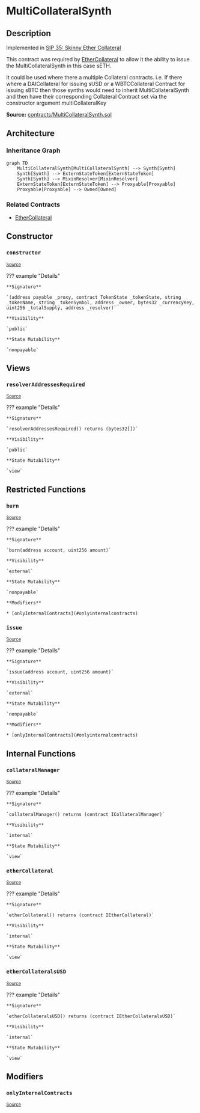 # MultiCollateralSynth

## Description

Implemented in [SIP 35: Skinny Ether Collateral](https://sips.synthetix.io/sips/sip-35)

This contract was required by [EtherCollateral](EtherCollateral.md) to allow it the ability to issue the MultiCollateralSynth in this case sETH.

It could be used where there a multiple Collateral contracts.
i.e. If there where a DAICollateral for issuing sUSD or a WBTCCollateral Contract for issuing sBTC then those synths would need to inherit MultiCollateralSynth and then have their corresponding Collateral Contract set via the constructor argument multiCollateralKey

**Source:** [contracts/MultiCollateralSynth.sol](https://github.com/Synthetixio/synthetix/tree/v2.35.1-alpha/contracts/MultiCollateralSynth.sol)

## Architecture

### Inheritance Graph

```mermaid
graph TD
    MultiCollateralSynth[MultiCollateralSynth] --> Synth[Synth]
    Synth[Synth] --> ExternStateToken[ExternStateToken]
    Synth[Synth] --> MixinResolver[MixinResolver]
    ExternStateToken[ExternStateToken] --> Proxyable[Proxyable]
    Proxyable[Proxyable] --> Owned[Owned]

```

### Related Contracts

- [EtherCollateral](EtherCollateral.md)

## Constructor

### `constructor`

<sub>[Source](https://github.com/Synthetixio/synthetix/tree/v2.35.1-alpha/contracts/MultiCollateralSynth.sol#L22)</sub>

??? example "Details"

    **Signature**

    `(address payable _proxy, contract TokenState _tokenState, string _tokenName, string _tokenSymbol, address _owner, bytes32 _currencyKey, uint256 _totalSupply, address _resolver)`

    **Visibility**

    `public`

    **State Mutability**

    `nonpayable`

## Views

### `resolverAddressesRequired`

<sub>[Source](https://github.com/Synthetixio/synthetix/tree/v2.35.1-alpha/contracts/MultiCollateralSynth.sol#L47)</sub>

??? example "Details"

    **Signature**

    `resolverAddressesRequired() returns (bytes32[])`

    **Visibility**

    `public`

    **State Mutability**

    `view`

## Restricted Functions

### `burn`

<sub>[Source](https://github.com/Synthetixio/synthetix/tree/v2.35.1-alpha/contracts/MultiCollateralSynth.sol#L72)</sub>

??? example "Details"

    **Signature**

    `burn(address account, uint256 amount)`

    **Visibility**

    `external`

    **State Mutability**

    `nonpayable`

    **Modifiers**

    * [onlyInternalContracts](#onlyinternalcontracts)

### `issue`

<sub>[Source](https://github.com/Synthetixio/synthetix/tree/v2.35.1-alpha/contracts/MultiCollateralSynth.sol#L63)</sub>

??? example "Details"

    **Signature**

    `issue(address account, uint256 amount)`

    **Visibility**

    `external`

    **State Mutability**

    `nonpayable`

    **Modifiers**

    * [onlyInternalContracts](#onlyinternalcontracts)

## Internal Functions

### `collateralManager`

<sub>[Source](https://github.com/Synthetixio/synthetix/tree/v2.35.1-alpha/contracts/MultiCollateralSynth.sol#L35)</sub>

??? example "Details"

    **Signature**

    `collateralManager() returns (contract ICollateralManager)`

    **Visibility**

    `internal`

    **State Mutability**

    `view`

### `etherCollateral`

<sub>[Source](https://github.com/Synthetixio/synthetix/tree/v2.35.1-alpha/contracts/MultiCollateralSynth.sol#L39)</sub>

??? example "Details"

    **Signature**

    `etherCollateral() returns (contract IEtherCollateral)`

    **Visibility**

    `internal`

    **State Mutability**

    `view`

### `etherCollateralsUSD`

<sub>[Source](https://github.com/Synthetixio/synthetix/tree/v2.35.1-alpha/contracts/MultiCollateralSynth.sol#L43)</sub>

??? example "Details"

    **Signature**

    `etherCollateralsUSD() returns (contract IEtherCollateralsUSD)`

    **Visibility**

    `internal`

    **State Mutability**

    `view`

## Modifiers

### `onlyInternalContracts`

<sub>[Source](https://github.com/Synthetixio/synthetix/tree/v2.35.1-alpha/contracts/MultiCollateralSynth.sol#L79)</sub>
